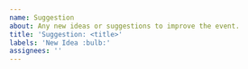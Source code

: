 ```yaml
---
name: Suggestion
about: Any new ideas or suggestions to improve the event.
title: 'Suggestion: <title>'
labels: 'New Idea :bulb:'
assignees: ''
---
```

